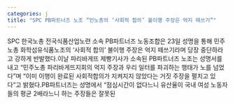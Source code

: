 ```yaml
---
categories: j
title: "SPC PB파트너즈 노조 “민노총의 ‘사회적 합의’ 불이행 주장은 억지 떼쓰기”"
---
```

SPC 한국노총 전국식품산업노련 소속 PB파트너즈 노동조합은 23일 성명을 통해 민주노총 화학섬유식품노조의 ‘사회적 합의’ 불이행 주장은 억지 떼쓰기라며 당장 중단하라고 강하게 반발했다.이날 파리바게뜨 제빵기사가 소속된 PB파트너즈 노조는 성명서를 내고 “민주노총 파리바게뜨지회의 억지 주장과 우리 일터를 파괴하는 행태가 노를 넘었다”며 “이미 이행이 완료된 사회적합의가 지켜지지 않았다는 거짓 주장을 펼치고 있다”고 밝혔다.PB파트너즈는 성명에서 “점심시간이 없다느니 유산율이 국내 여성 노동자들의 평균 2배라느니 하는 주장들은 잘못된